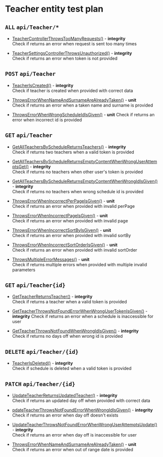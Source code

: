 # Teacher entity test plan

## `ALL` `api/Teacher/*`

- [TeacherControllerThrowsTooManyRequests()](../Entities/ETeacher/TeacherController.test.cs) - **integrity**  
  Check if returns an error when request is sent too many times

- [TeacherSettingsControllerThrowsUnauthorized()](../Entities/ETeacher/TeacherController.test.cs) - **integrity**  
  Check if returns an error when token is not provided

## `POST` `api/Teacher`

- [TeacherIsCreated()](../Entities/ETeacher/TeacherController.test.cs) - **integrity**  
  Check if teacher is created when provided with correct data

- [ThrowsErrorWhenNameAndSurnameAreAlreadyTaken()](../Entities/ETeacher/CreateTeacherCommand.unit.cs) - **unit**  
  Check if returns an error when a taken name and surname is provided

- [ThrowsErrorWhenWrongScheduleIdIsGiven()](../Entities/ETeacher/CreateTeacherCommand.unit.cs) - **unit** 
  Check if returns an error when incorrect id is provided

## `GET` `api/Teacher`

- [GetAllTeachersByScheduleReturnsTeachers()](../Entities/ETeacher/TeacherController.test.cs) - **integrity**  
  Check if returns two teachers when a valid token is provided

- [GetAllTeachersByScheduleReturnsEmptyContentWhenWrongUserAttemptsGet()](../Entities/ETeacher/TeacherController.test.cs) - **integrity**  
  Check if returns no teachers when other user's token is provided

- [GetAllTeachersByScheduleReturnsEmptyContentWhenWrongIdIsGiven()](../Entities/ETeacher/TeacherController.test.cs) - **integrity**  
  Check if returns no teachers when wrong schedule id is provided

- [ThrowsErrorWhenIncorrectPerPageIsGiven()](../Entities/ETeacher/Queries/GetAllTeacher.unit.cs) - **unit**  
  Check if returns an error when provided with invalid perPage

- [ThrowsErrorWhenIncorrectPageIsGiven()](../Entities/ETeacher/Queries/GetAllTeacher.unit.cs) - **unit**  
  Check if returns an error when provided with invalid page

- [ThrowsErrorWhenIncorrectSortByIsGiven()](../Entities/ETeacher/Queries/GetAllTeacher.unit.cs) - **unit**  
  Check if returns an error when provided with invalid sortBy

- [ThrowsErrorWhenIncorrectSortOrderIsGiven()](../Entities/ETeacher/Queries/GetAllTeacher.unit.cs) - **unit**  
  Check if returns an error when provided with invalid sortOrder

- [ThrowsMultipleErrorMessages()](../Entities/ETeacher/Queries/GetAllTeacher.unit.cs) - **unit**  
  Check if returns multiple errors when provided with multiple invalid parameters

## `GET` `api/Teacher{id}`

- [GetTeacherReturnsTeacher()](../Entities/ETeacher/TeacherController.test.cs) - **integrity**  
  Check if returns a teacher when a valid token is provided

- [GetTeacherThrowsNotFoundErrorWhenWrongUserTokenIsGiven()](../Entities/ETeacher/TeacherController.test.cs) - **integrity** 
  Check if returns an error when a schedule is inaccessible for user

- [GetTeacherThrowsNotFoundWhenWrongIdIsGiven()](../Entities/ETeacher/TeacherController.test.cs) - **integrity**  
  Check if returns no days off when wrong id is provided

## `DELETE` `api/Teacher/{id}`

- [TeacherIsDeleted()](../Entities/ETeacher/TeacherController.test.cs) - **integrity**  
  Check if schedule is deleted when a valid token is provided

## `PATCH` `api/Teacher/{id}`

- [UpdateTeacherReturnsUpdatedTeacher()](../Entities/ETeacher/TeacherController.test.cs) - **integrity**  
  Check if returns an updated day off when provided with correct data

- [pdateTeacherThrowsNotFoundErrorWhenWrongIdIsGiven()](../Entities/ETeacher/TeacherController.test.cs) - **integrity**  
  Check if returns an error when day off doesn't exists

- [UpdateTeacherThrowsNotFoundErrorWhenWrongUserAttemptsUpdate()](../Entities/ETeacher/TeacherController.test.cs) - **integrity**  
  Check if returns an error when day off is inaccessible for user

- [ThrowsErrorWhenNameAndSurnameAreAlreadyTaken()](../Entities/ETeacher/Commands/UpdateTeacherCommand.unit.cs) - **unit**  
  Check if returns an error when out of range date is provided


